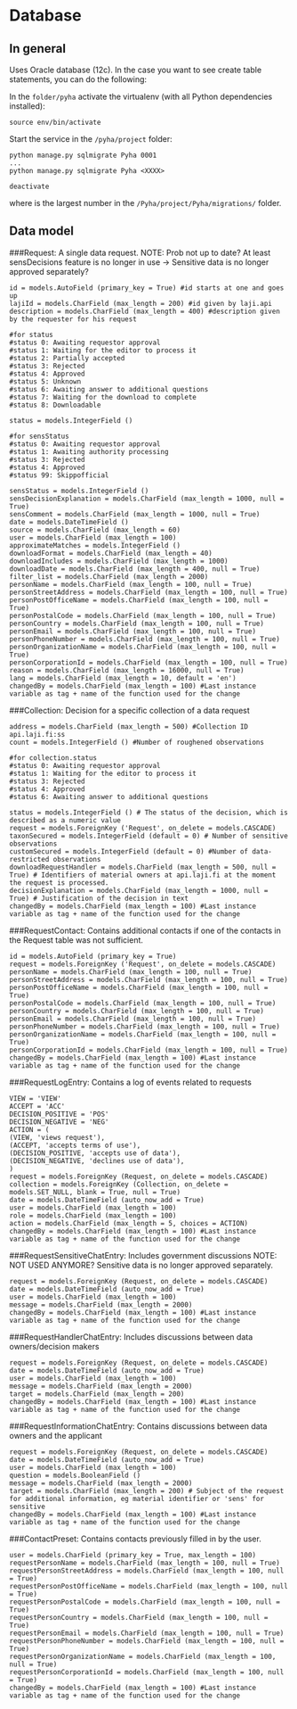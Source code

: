# Database

## In general

Uses Oracle database (12c).
In the case you want to see create table statements, you can do the following:

In the `folder/pyha` activate the virtualenv (with all Python dependencies installed):

```shell
source env/bin/activate
```

Start the service in the `/pyha/project` folder:

```shell
python manage.py sqlmigrate Pyha 0001
...
python manage.py sqlmigrate Pyha <XXXX>

deactivate
```

where <XXXX> is the largest number in the `/Pyha/project/Pyha/migrations/` folder.



## Data model

###Request:
A single data request.
NOTE: Prob not up to date? At least sensDecisions feature is no longer in use -> Sensitive data is no longer approved separately?

```
id = models.AutoField (primary_key = True) #id starts at one and goes up
lajiId = models.CharField (max_length = 200) #id given by laji.api
description = models.CharField (max_length = 400) #description given by the requester for his request

#for status
#status 0: Awaiting requestor approval
#status 1: Waiting for the editor to process it
#status 2: Partially accepted
#status 3: Rejected
#status 4: Approved
#status 5: Unknown
#status 6: Awaiting answer to additional questions
#status 7: Waiting for the download to complete
#status 8: Downloadable

status = models.IntegerField ()

#for sensStatus
#status 0: Awaiting requestor approval
#status 1: Awaiting authority processing
#status 3: Rejected
#status 4: Approved
#status 99: Skippofficial

sensStatus = models.IntegerField ()
sensDecisionExplanation = models.CharField (max_length = 1000, null = True)
sensComment = models.CharField (max_length = 1000, null = True)
date = models.DateTimeField ()
source = models.CharField (max_length = 60)
user = models.CharField (max_length = 100)
approximateMatches = models.IntegerField ()
downloadFormat = models.CharField (max_length = 40)
downloadIncludes = models.CharField (max_length = 1000)
downloadDate = models.CharField (max_length = 400, null = True)
filter_list = models.CharField (max_length = 2000)
personName = models.CharField (max_length = 100, null = True)
personStreetAddress = models.CharField (max_length = 100, null = True)
personPostOfficeName = models.CharField (max_length = 100, null = True)
personPostalCode = models.CharField (max_length = 100, null = True)
personCountry = models.CharField (max_length = 100, null = True)
personEmail = models.CharField (max_length = 100, null = True)
personPhoneNumber = models.CharField (max_length = 100, null = True)
personOrganizationName = models.CharField (max_length = 100, null = True)
personCorporationId = models.CharField (max_length = 100, null = True)
reason = models.CharField (max_length = 16000, null = True)
lang = models.CharField (max_length = 10, default = 'en')
changedBy = models.CharField (max_length = 100) #Last instance variable as tag + name of the function used for the change
```

###Collection: 
Decision for a specific collection of a data request  

```
address = models.CharField (max_length = 500) #Collection ID api.laji.fi:ss  
count = models.IntegerField () #Number of roughened observations

#for collection.status
#status 0: Awaiting requestor approval
#status 1: Waiting for the editor to process it
#status 3: Rejected
#status 4: Approved
#status 6: Awaiting answer to additional questions

status = models.IntegerField () # The status of the decision, which is described as a numeric value
request = models.ForeignKey ('Request', on_delete = models.CASCADE)
taxonSecured = models.IntegerField (default = 0) # Number of sensitive observations
customSecured = models.IntegerField (default = 0) #Number of data-restricted observations
downloadRequestHandler = models.CharField (max_length = 500, null = True) # Identifiers of material owners at api.laji.fi at the moment the request is processed.
decisionExplanation = models.CharField (max_length = 1000, null = True) # Justification of the decision in text
changedBy = models.CharField (max_length = 100) #Last instance variable as tag + name of the function used for the change
```

###RequestContact: 
Contains additional contacts if one of the contacts in the Request table was not sufficient.

```
id = models.AutoField (primary_key = True)
request = models.ForeignKey ('Request', on_delete = models.CASCADE)
personName = models.CharField (max_length = 100, null = True)
personStreetAddress = models.CharField (max_length = 100, null = True)
personPostOfficeName = models.CharField (max_length = 100, null = True)
personPostalCode = models.CharField (max_length = 100, null = True)
personCountry = models.CharField (max_length = 100, null = True)
personEmail = models.CharField (max_length = 100, null = True)
personPhoneNumber = models.CharField (max_length = 100, null = True)
personOrganizationName = models.CharField (max_length = 100, null = True)
personCorporationId = models.CharField (max_length = 100, null = True)
changedBy = models.CharField (max_length = 100) #Last instance variable as tag + name of the function used for the change
```

###RequestLogEntry:
Contains a log of events related to requests

```
VIEW = 'VIEW'
ACCEPT = 'ACC'
DECISION_POSITIVE = 'POS'
DECISION_NEGATIVE = 'NEG'
ACTION = (
(VIEW, 'views request'),
(ACCEPT, 'accepts terms of use'),
(DECISION_POSITIVE, 'accepts use of data'),
(DECISION_NEGATIVE, 'declines use of data'),
)
request = models.ForeignKey (Request, on_delete = models.CASCADE)
collection = models.ForeignKey (Collection, on_delete = models.SET_NULL, blank = True, null = True)
date = models.DateTimeField (auto_now_add = True)
user = models.CharField (max_length = 100)
role = models.CharField (max_length = 100)
action = models.CharField (max_length = 5, choices = ACTION)
changedBy = models.CharField (max_length = 100) #Last instance variable as tag + name of the function used for the change
```

###RequestSensitiveChatEntry: 
Includes government discussions NOTE: NOT USED ANYMORE? Sensitive data is no longer approved separately.

```
request = models.ForeignKey (Request, on_delete = models.CASCADE)
date = models.DateTimeField (auto_now_add = True)
user = models.CharField (max_length = 100)
message = models.CharField (max_length = 2000)
changedBy = models.CharField (max_length = 100) #Last instance variable as tag + name of the function used for the change
```

###RequestHandlerChatEntry: 
Includes discussions between data owners/decision makers

```
request = models.ForeignKey (Request, on_delete = models.CASCADE)
date = models.DateTimeField (auto_now_add = True)
user = models.CharField (max_length = 100)
message = models.CharField (max_length = 2000)
target = models.CharField (max_length = 200)
changedBy = models.CharField (max_length = 100) #Last instance variable as tag + name of the function used for the change
```

###RequestInformationChatEntry: 
Contains discussions between data owners and the applicant

```
request = models.ForeignKey (Request, on_delete = models.CASCADE)
date = models.DateTimeField (auto_now_add = True)
user = models.CharField (max_length = 100)
question = models.BooleanField ()
message = models.CharField (max_length = 2000)
target = models.CharField (max_length = 200) # Subject of the request for additional information, eg material identifier or 'sens' for sensitive
changedBy = models.CharField (max_length = 100) #Last instance variable as tag + name of the function used for the change
```

###ContactPreset: 
Contains contacts previously filled in by the user.

```
user = models.CharField (primary_key = True, max_length = 100)
requestPersonName = models.CharField (max_length = 100, null = True)
requestPersonStreetAddress = models.CharField (max_length = 100, null = True)
requestPersonPostOfficeName = models.CharField (max_length = 100, null = True)
requestPersonPostalCode = models.CharField (max_length = 100, null = True)
requestPersonCountry = models.CharField (max_length = 100, null = True)
requestPersonEmail = models.CharField (max_length = 100, null = True)
requestPersonPhoneNumber = models.CharField (max_length = 100, null = True)
requestPersonOrganizationName = models.CharField (max_length = 100, null = True)
requestPersonCorporationId = models.CharField (max_length = 100, null = True)
changedBy = models.CharField (max_length = 100) #Last instance variable as tag + name of the function used for the change
```
